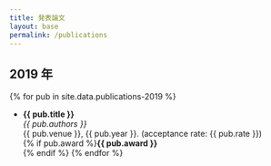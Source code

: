 ```yaml
---
title: 発表論文
layout: base
permalink: /publications
---
```


## 2019 年
{% for pub in site.data.publications-2019 %}
  <ul><li><b>{{ pub.title }}</b><br />
  <em>{{ pub.authors }}</em><br />
  {{ pub.venue }}, {{ pub.year }}. (acceptance rate: {{ pub.rate }})<br />
  {% if pub.award %}<font class="award"><b>{{ pub.award }}</b></font><br />{% endif %}
{% endfor %}
